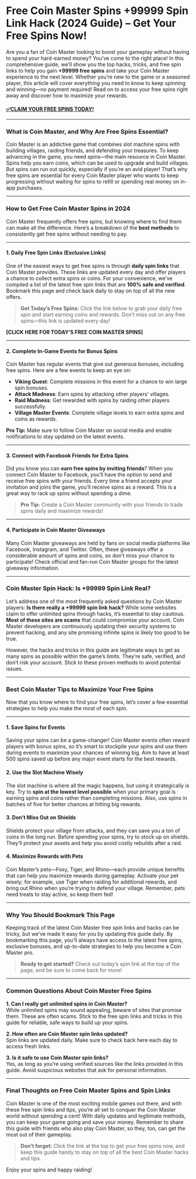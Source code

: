 # Free Coin Master Spins +99999 Spin Link Hack (2024 Guide) – Get Your Free Spins Now!

Are you a fan of Coin Master looking to boost your gameplay without having to spend your hard-earned money? You’ve come to the right place! In this comprehensive guide, we’ll show you the top hacks, tricks, and free spin links to help you gain **+99999 free spins** and take your Coin Master experience to the next level. Whether you’re new to the game or a seasoned player, this article will cover everything you need to know to keep spinning and winning—no payment required! Read on to access your free spins right away and discover how to maximize your rewards.

#### [✅CLAIM YOUR FREE SPINS TODAY!](https://edris2025.github.io/spins/)

---

### What is Coin Master, and Why Are Free Spins Essential?

Coin Master is an addictive game that combines slot machine spins with building villages, raiding friends, and defending your treasures. To keep advancing in the game, you need spins—the main resource in Coin Master. Spins help you earn coins, which can be used to upgrade and build villages. But spins can run out quickly, especially if you’re an avid player! That’s why free spins are essential for every Coin Master player who wants to keep progressing without waiting for spins to refill or spending real money on in-app purchases.

---

### How to Get Free Coin Master Spins in 2024

Coin Master frequently offers free spins, but knowing where to find them can make all the difference. Here’s a breakdown of the **best methods** to consistently get free spins without needing to pay.

---

#### 1. **Daily Free Spin Links (Exclusive Links)**

One of the easiest ways to get free spins is through **daily spin links** that Coin Master provides. These links are updated every day and offer players a chance to collect extra spins or coins. For your convenience, we’ve compiled a list of the latest free spin links that are **100% safe and verified**. Bookmark this page and check back daily to stay on top of all the new offers.

> **Get Today’s Free Spins:** Click the link below to grab your daily free spin and start earning coins and rewards. Don’t miss out on any free spins—this link is updated every day!

**[CLICK HERE FOR TODAY’S FREE COIN MASTER SPINS]**

---

#### 2. **Complete In-Game Events for Bonus Spins**

Coin Master has regular events that give out generous bonuses, including free spins. Here are a few events to keep an eye on:

- **Viking Quest**: Complete missions in this event for a chance to win large spin bonuses.
- **Attack Madness**: Earn spins by attacking other players’ villages.
- **Raid Madness**: Get rewarded with spins by raiding other players successfully.
- **Village Master Events**: Complete village levels to earn extra spins and coins as rewards.

**Pro Tip:** Make sure to follow Coin Master on social media and enable notifications to stay updated on the latest events.

---

#### 3. **Connect with Facebook Friends for Extra Spins**

Did you know you can **earn free spins by inviting friends**? When you connect Coin Master to Facebook, you’ll have the option to send and receive free spins with your friends. Every time a friend accepts your invitation and joins the game, you’ll receive spins as a reward. This is a great way to rack up spins without spending a dime.

> **Pro Tip:** Create a Coin Master community with your friends to trade spins daily and maximize rewards!

---

#### 4. **Participate in Coin Master Giveaways**

Many Coin Master giveaways are held by fans on social media platforms like Facebook, Instagram, and Twitter. Often, these giveaways offer a considerable amount of spins and coins, so don’t miss your chance to participate! Check official and fan-run Coin Master groups for the latest giveaway information.

---

### Coin Master Spin Hack: Is +99999 Spin Link Real?

Let’s address one of the most frequently asked questions by Coin Master players: **Is there really a +99999 spin link hack?** While some websites claim to offer unlimited spins through hacks, it’s essential to stay cautious. **Most of these sites are scams** that could compromise your account. Coin Master developers are continuously updating their security systems to prevent hacking, and any site promising infinite spins is likely too good to be true.

However, the hacks and tricks in this guide are legitimate ways to get as many spins as possible within the game’s limits. They’re safe, verified, and don’t risk your account. Stick to these proven methods to avoid potential issues.

---

### Best Coin Master Tips to Maximize Your Free Spins

Now that you know where to find your free spins, let’s cover a few essential strategies to help you make the most of each spin.

---

#### 1. **Save Spins for Events**

Saving your spins can be a game-changer! Coin Master events often reward players with bonus spins, so it’s smart to stockpile your spins and use them during events to maximize your chances of winning big. Aim to have at least 500 spins saved up before any major event starts for the best rewards.

#### 2. **Use the Slot Machine Wisely**

The slot machine is where all the magic happens, but using it strategically is key. Try to **spin at the lowest level possible** when your primary goal is earning spins and coins rather than completing missions. Also, use spins in batches of five for better chances at hitting big rewards.

#### 3. **Don’t Miss Out on Shields**

Shields protect your village from attacks, and they can save you a ton of coins in the long run. Before spending your spins, try to stock up on shields. They’ll protect your assets and help you avoid costly rebuilds after a raid.

#### 4. **Maximize Rewards with Pets**

Coin Master’s pets—Foxy, Tiger, and Rhino—each provide unique benefits that can help you maximize rewards during gameplay. Activate your pet wisely; for example, use Tiger when raiding for additional rewards, and bring out Rhino when you’re trying to defend your village. Remember, pets need treats to stay active, so keep them fed!

---

### Why You Should Bookmark This Page

Keeping track of the latest Coin Master free spin links and hacks can be tricky, but we’ve made it easy for you by updating this guide daily. By bookmarking this page, you’ll always have access to the latest free spins, exclusive bonuses, and up-to-date strategies to help you become a Coin Master pro.

> **Ready to get started?** Check out today’s spin link at the top of the page, and be sure to come back for more!

---

### Common Questions About Coin Master Free Spins

**1. Can I really get unlimited spins in Coin Master?**  
While unlimited spins may sound appealing, beware of sites that promise them. These are often scams. Stick to the free spin links and tricks in this guide for reliable, safe ways to build up your spins.

**2. How often are Coin Master spin links updated?**  
Spin links are updated daily. Make sure to check back here each day to access fresh links.

**3. Is it safe to use Coin Master spin links?**  
Yes, as long as you’re using verified sources like the links provided in this guide. Avoid suspicious websites that ask for personal information.

---

### Final Thoughts on Free Coin Master Spins and Spin Links

Coin Master is one of the most exciting mobile games out there, and with these free spin links and tips, you’re all set to conquer the Coin Master world without spending a cent! With daily updates and legitimate methods, you can keep your game going and save your money. Remember to share this guide with friends who also play Coin Master, so they, too, can get the most out of their gameplay.

> **Don’t forget:** Click the link at the top to get your free spins now, and keep this guide handy to stay on top of all the best Coin Master hacks and tips.

Enjoy your spins and happy raiding!
